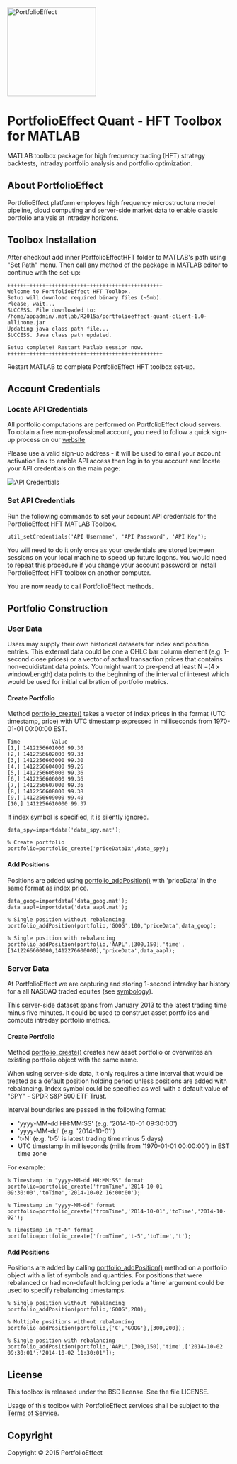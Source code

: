 <a href="https://www.portfolioeffect.com/">
  <img width="200" src="https://www.portfolioeffect.com/img/logo/portfolioeffect-logo-full-200-950.png" alt="PortfolioEffect">
</a>

# PortfolioEffect Quant - HFT Toolbox for MATLAB
MATLAB toolbox package for high frequency trading (HFT) strategy backtests, intraday portfolio analysis and portfolio optimization.

## About PortfolioEffect

PortfolioEffect platform employes high frequency microstructure model pipeline, cloud computing and server-side 
market data to enable classic portfolio analysis at intraday horizons.

## Toolbox Installation

After checkout add inner PortfolioEffectHFT folder to MATLAB's path using "Set Path" menu. 
Then call any method of the package in MATLAB editor to continue with the set-up:

	+++++++++++++++++++++++++++++++++++++++++++++++++
	Welcome to PortfolioEffect HFT Toolbox.
	Setup will download required binary files (~5mb).
	Please, wait...
	SUCCESS. File downloaded to: 
	/home/appadmin/.matlab/R2015a/portfolioeffect-quant-client-1.0-allinone.jar
	Updating java class path file...
	SUCCESS. Java class path updated.
		
	Setup complete! Restart Matlab session now.
	+++++++++++++++++++++++++++++++++++++++++++++++++

Restart MATLAB to complete PortfolioEffect HFT toolbox set-up.

## Account Credentials

### Locate API Credentials

All portfolio computations are performed on PortfolioEffect cloud servers.
To obtain a free non-professional account, you need to follow a quick sign-up
process on our [website][]

Please use a valid sign-up address - it will be used to email your
account activation link to enable API access then log in to you account and 
locate your API credentials on the main page:

<img src="https://www.portfolioeffect.com/img/screenshots/quant/tutorials/api-settings.png" alt="API Credentials">

### Set API Credentials

Run the following commands to set your account API credentials for the
PortfolioEffect HFT MATLAB Toolbox.

	util_setCredentials('API Username', 'API Password', 'API Key');

You will need to do it only once as your credentials are stored between sessions
on your local machine to speed up future logons. You would need to repeat
this procedure if you change your account password or install PortfolioEffect HFT
toolbox on another computer.

You are now ready to call PortfolioEffect methods.

## Portfolio Construction

### User Data

Users may supply their own historical datasets for index and position entries. 
This external data could be one a OHLC bar column element (e.g. 1-second close prices) or a vector of actual transaction prices that contains non-equidistant data points. 
You might want to pre-pend at least N =(4 x windowLength) data points to the
beginning of the interval of interest which would be used for initial calibration of portfolio metrics.

#### Create Portfolio 

Method [portfolio_create()][] takes a vector of index prices in the format (UTC timestamp, price) with UTC
timestamp expressed in milliseconds from 1970-01-01 00:00:00 EST.
		
	Time          Value
	[1,] 1412256601000 99.30
	[2,] 1412256602000 99.33
	[3,] 1412256603000 99.30
	[4,] 1412256604000 99.26
	[5,] 1412256605000 99.36
	[6,] 1412256606000 99.36
	[7,] 1412256607000 99.36
	[8,] 1412256608000 99.38
	[9,] 1412256609000 99.40
	[10,] 1412256610000 99.37
		  
If index symbol is specified, it is silently ignored.

	data_spy=importdata('data_spy.mat'); 
	
	% Create portfolio
	portfolio=portfolio_create('priceDataIx',data_spy);
		

#### Add Positions

Positions are added using [portfolio_addPosition()][] 
with 'priceData' in the same format as index price.

	data_goog=importdata('data_goog.mat');
	data_aapl=importdata('data_aapl.mat');

	% Single position without rebalancing
	portfolio_addPosition(portfolio,'GOOG',100,'priceData',data_goog); 

	% Single position with rebalancing
	portfolio_addPosition(portfolio,'AAPL',[300,150],'time',[1412266600000,1412276600000],'priceData',data_aapl); 


### Server Data

At PortfolioEffect we are capturing and storing 1-second intraday bar history for a 
all NASDAQ traded equites (see [symbology][]).

This server-side dataset spans from January 2013 to the latest trading time minus five minutes. 
It could be used to construct asset portfolios and compute intraday portfolio metrics.

#### Create Portfolio

Method [portfolio_create()][] creates new asset portfolio or overwrites an existing portfolio object with the
same name.

When using server-side data, it only requires a time interval that would be
treated as a default position holding period unless positions are added with rebalancing.
Index symbol could be specified as well with a default value of "SPY" - SPDR S&P 500 ETF Trust.

Interval boundaries are passed in the following format:
		  
* 'yyyy-MM-dd HH:MM:SS' (e.g. '2014-10-01 09:30:00')
* 'yyyy-MM-dd' (e.g. '2014-10-01')
* 't-N' (e.g. 't-5' is latest trading time minus 5 days)
*  UTC timestamp in milliseconds (mills from '1970-01-01 00:00:00') in EST time zone
  		 
For example:
  
	% Timestamp in "yyyy-MM-dd HH:MM:SS" format
	portfolio=portfolio_create('fromTime','2014-10-01 09:30:00','toTime','2014-10-02 16:00:00');
	
	% Timestamp in "yyyy-MM-dd" format
	portfolio=portfolio_create('fromTime','2014-10-01','toTime','2014-10-02');
		
	% Timestamp in "t-N" format
	portfolio=portfolio_create('fromTime','t-5','toTime','t');


#### Add Positions
Positions are added by calling [portfolio_addPosition()][]
method on a portfolio object with a list of symbols and quantities. For
positions that were rebalanced or had non-default holding periods a 'time' argument could be used to specify rebalancing timestamps.

	% Single position without rebalancing
	portfolio_addPosition(portfolio,'GOOG',200);
		
	% Multiple positions without rebalancing
	portfolio_addPosition(portfolio,{'C','GOOG'},[300,200]);
		
	% Single position with rebalancing
	portfolio_addPosition(portfolio,'AAPL',[300,150],'time',['2014-10-02 09:30:01';'2014-10-02 11:30:01']);


## License

This toolbox is released under the BSD license. See the file LICENSE.

Usage of this toolbox with PortfolioEffect services shall be subject to the [Terms of Service][PortfolioEffect Terms].

## Copyright

Copyright &copy; 2015 PortfolioEffect

[PortfolioEffect Terms]: https://www.portfolioeffect.com/docs/terms
[website]: https://www.portfolioeffect.com/registration
[portfolio_create()]: https://www.portfolioeffect.com/docs/platform/quant/functions/general-functions/portfolio-create
[portfolio_addPosition()]: https://www.portfolioeffect.com/docs/platform/quant/functions/general-functions/portfolio-add-position
[symbology]: https://www.portfolioeffect.com/docs/symbology